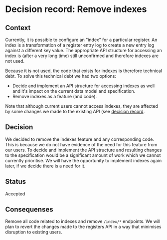 # Decision record: Remove indexes

## Context

Currently, it is possible to configure an "index" for a particular register. An index
is a transformation of a register entry log to create a new entry log against a different
key value. The appropriate API structure for accessing an index is (after a very long time) 
still unconfirmed and therefore indexes are not used. 

Because it is not used, the code that exists for indexes is therefore technical debt. To solve
this technical debt we had two options:

* Decide and implement an API structure for accessing indexes as well and it's impact on the 
current data model and specification.
* Remove indexes as a feature (and code).

Note that although current users cannot access indexes, they are affected by some changes we made 
to the existing API (see [decision record](adr-007-read-api-changes.md).

## Decision

We decided to remove the indexes feature and any corresponding code. This is because we do not
have evidence of the need for this feature from our users. To decide and implement the API structure
and resulting changes to the specification would be a significant amount of work which we cannot 
currently prioritise. We will have the opportunity to implement indexes again later, if we decide 
there is a need for it.

## Status

Accepted

## Consequenses

Remove all code related to indexes and remove `/index/*` endpoints. We will plan to revert the
changes made to the registers API in a way that minimises disruption to existing users.
